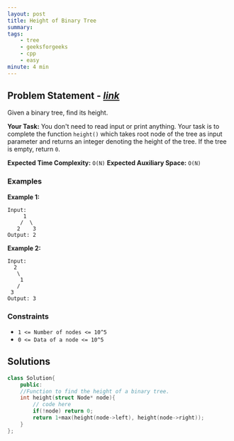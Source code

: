 ```yaml
---
layout: post
title: Height of Binary Tree        
summary:
tags:
    - tree
    - geeksforgeeks
    - cpp
    - easy
minute: 4 min
---
```


## Problem Statement - [*link*](https://practice.geeksforgeeks.org/problems/height-of-binary-tree/0#)  

Given a binary tree, find its height.

**Your Task:** 
You don't need to read input or print anything. Your task is to complete the function `height()` which takes root node of the tree as input parameter and returns an integer denoting the height of the tree. If the tree is empty, return `0`. 

**Expected Time Complexity:** `O(N)` 
**Expected Auxiliary Space:** `O(N)`

### Examples

**Example 1:**   
```
Input:
     1
    /  \
   2    3
Output: 2
```

**Example 2:**   
```
Input:
  2
   \
    1
   /
 3
Output: 3   
```


### Constraints

+ `1 <= Number of nodes <= 10^5`
+ `0 <= Data of a node <= 10^5`

## Solutions

```cpp
class Solution{
    public:
    //Function to find the height of a binary tree.
    int height(struct Node* node){
        // code here 
        if(!node) return 0;
        return 1+max(height(node->left), height(node->right));
    }
};
```

